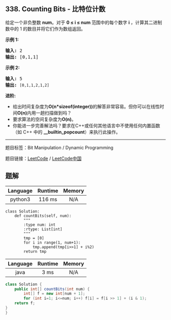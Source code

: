 ## 338. Counting Bits - 比特位计数

<!--If you want to use the English description, use `question.content` instead-->

<p>给定一个非负整数&nbsp;<strong>num</strong>。对于&nbsp;<strong>0 &le; i &le; num </strong>范围中的每个数字&nbsp;<strong>i&nbsp;</strong>，计算其二进制数中的 1 的数目并将它们作为数组返回。</p>

<p><strong>示例 1:</strong></p>

<pre><strong>输入: </strong>2
<strong>输出: </strong>[0,1,1]</pre>

<p><strong>示例&nbsp;2:</strong></p>

<pre><strong>输入: </strong>5
<strong>输出: </strong><code>[0,1,1,2,1,2]</code></pre>

<p><strong>进阶:</strong></p>

<ul>
	<li>给出时间复杂度为<strong>O(n*sizeof(integer))</strong>的解答非常容易。但你可以在线性时间<strong>O(n)</strong>内用一趟扫描做到吗？</li>
	<li>要求算法的空间复杂度为<strong>O(n)</strong>。</li>
	<li>你能进一步完善解法吗？要求在C++或任何其他语言中不使用任何内置函数（如 C++ 中的&nbsp;<strong>__builtin_popcount</strong>）来执行此操作。</li>
</ul>



-----

题目标签：Bit Manipulation / Dynamic Programming

题目链接：[LeetCode](https://leetcode.com/problems/counting-bits/description/)  /  [LeetCode中国](https://leetcode-cn.com/problems/counting-bits/description/)

## 题解



| Language | Runtime | Memory |
|:---:|:---:|:---:|
| python3  | 116  ms | N/A |

```python3
class Solution:
    def countBits(self, num):
        """
        :type num: int
        :rtype: List[int]
        """
        tmp = [0]
        for i in range(1, num+1):
            tmp.append(tmp[i>>1] + i%2)
        return tmp
```


| Language | Runtime | Memory |
|:---:|:---:|:---:|
| java  | 3  ms | N/A |

```java
class Solution {
    public int[] countBits(int num) {
        int[] f = new int[num + 1];
        for (int i=1; i<=num; i++) f[i] = f[i >> 1] + (i & 1);
    return f;
}
}
```
